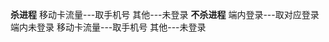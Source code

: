 **杀进程**
    移动卡流量---取手机号
    其他---未登录
**不杀进程**
    端内登录---取对应登录
    端内未登录
            移动卡流量---取手机号
            其他---未登录 
